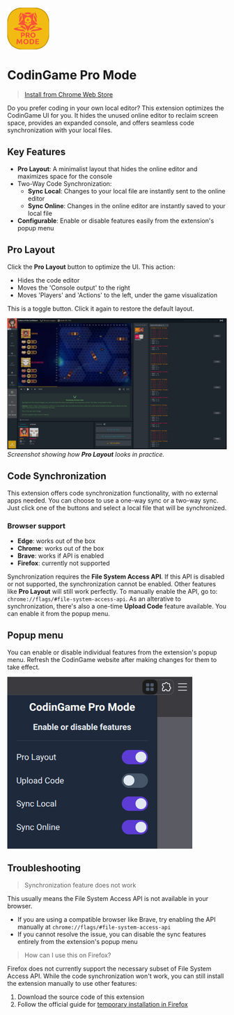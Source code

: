 ![icon](icons/icon96.png)

# CodinGame Pro Mode

> [Install from Chrome Web Store](https://chromewebstore.google.com/detail/fleeplnobejocpmlphmbhlnhnimoglpa)

Do you prefer coding in your own local editor? This extension optimizes the CodinGame UI for you. It hides the unused online editor to reclaim screen space, provides an expanded console, and offers seamless code synchronization with your local files.

## Key Features
* **Pro Layout**: A minimalist layout that hides the online editor and maximizes space for the console
* Two-Way Code Synchronization:
  * **Sync Local**: Changes to your local file are instantly sent to the online editor
  * **Sync Online**: Changes in the online editor are instantly saved to your local file
* **Configurable**: Enable or disable features easily from the extension's popup menu

## Pro Layout

Click the **Pro Layout** button to optimize the UI. This action:
* Hides the code editor
* Moves the 'Console output' to the right
* Moves 'Players' and 'Actions' to the left, under the game visualization

This is a toggle button. Click it again to restore the default layout.

![screenshot](images/screenshot.png)
*Screenshot showing how **Pro Layout** looks in practice.*

## Code Synchronization

This extension offers code synchronization functionality, with no external apps needed. You can choose to use a one-way sync or a two-way sync. Just click one of the buttons and select a local file that will be synchronized.

### Browser support

* **Edge**: works out of the box
* **Chrome**: works out of the box
* **Brave**: works if API is enabled
* **Firefox**: currently not supported

Synchronization requires the **File System Access API**. If this API is disabled or not supported, the synchronization cannot be enabled. Other features like **Pro Layout** will still work perfectly. To manually enable the API, go to: `chrome://flags/#file-system-access-api`. As an alterative to synchronization, there's also a one-time **Upload Code** feature available. You can enable it from the popup menu.

## Popup menu

You can enable or disable individual features from the extension's popup menu.
Refresh the CodinGame website after making changes for them to take effect.

![popup](images/popup.png)

## Troubleshooting

> Synchronization feature does not work

This usually means the File System Access API is not available in your browser.

* If you are using a compatible browser like Brave, try enabling the API manually at `chrome://flags/#file-system-access-api`
* If you cannot resolve the issue, you can disable the sync features entirely from the extension's popup menu

> How can I use this on Firefox?

Firefox does not currently support the necessary subset of File System Access API.
While the code synchronization won't work, you can still install the extension manually to use other features:
1. Download the source code of this extension
2. Follow the official guide for [temporary installation in Firefox](https://extensionworkshop.com/documentation/develop/temporary-installation-in-firefox)
